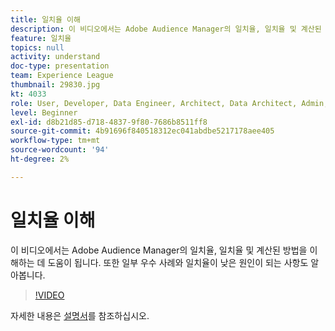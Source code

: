 ```yaml
---
title: 일치율 이해
description: 이 비디오에서는 Adobe Audience Manager의 일치율, 일치율 및 계산된 방법을 이해하는 데 도움이 됩니다. 또한 일부 우수 사례와 일치율이 낮은 원인이 되는 사항도 알아봅니다.
feature: 일치율
topics: null
activity: understand
doc-type: presentation
team: Experience League
thumbnail: 29830.jpg
kt: 4033
role: User, Developer, Data Engineer, Architect, Data Architect, Admin, Leader
level: Beginner
exl-id: d8b21d85-d718-4837-9f80-7686b8511ff8
source-git-commit: 4b91696f840518312ec041abdbe5217178aee405
workflow-type: tm+mt
source-wordcount: '94'
ht-degree: 2%

---
```


# 일치율 이해

이 비디오에서는 Adobe Audience Manager의 일치율, 일치율 및 계산된 방법을 이해하는 데 도움이 됩니다. 또한 일부 우수 사례와 일치율이 낮은 원인이 되는 사항도 알아봅니다.

>[!VIDEO](https://video.tv.adobe.com/v/29830/?quality=12)

자세한 내용은 [설명서](https://docs.adobe.com/help/en/audience-manager/user-guide/features/addressable-audiences.html)를 참조하십시오.
